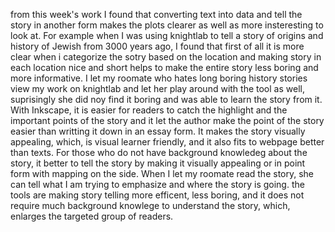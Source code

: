 from this week's work I found that converting text into data and tell the story in another form makes the plots clearer as well as more insteresting to look at. For example when I was using knightlab to tell a story of origins and history of Jewish from 3000 years ago, I found that first of all it is more clear when i categorize the sotry based on the location and making story in each location nice and short helps to make the entire story less boring and more informative. I let my roomate who hates long boring history stories view my work on knightlab and let her play around with the tool as well, suprisingly she did noy find it boring and was able to learn the story from it. With Inkscape, it is easier for readers to catch the highlight and the important points of the story and it let the author make the point of the story easier than writting it down in an essay form. It makes the story visually appealing, which, is visual learner friendly, and it also fits to webpage better than texts. For those who do not have background knowledeg about the story, it better to tell the story by making it visually appealing or in point form with mapping on the side. When I let my roomate read the story, she can tell what I am trying to emphasize and where the story is going. the tools are making story telling more efficent, less boring, and it does not require much background knowlege to understand the story, which, enlarges the targeted group of readers.
